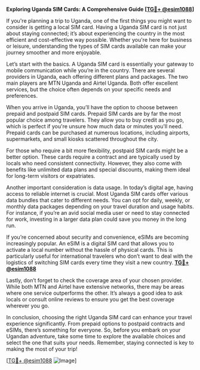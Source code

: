**Exploring Uganda SIM Cards: A Comprehensive Guide [[TG💪+ @esim1088](https://t.me/s/esim1088)]**

If you're planning a trip to Uganda, one of the first things you might want to consider is getting a local SIM card. Having a Uganda SIM card is not just about staying connected; it’s about experiencing the country in the most efficient and cost-effective way possible. Whether you're here for business or leisure, understanding the types of SIM cards available can make your journey smoother and more enjoyable.

Let’s start with the basics. A Uganda SIM card is essentially your gateway to mobile communication while you’re in the country. There are several providers in Uganda, each offering different plans and packages. The two main players are MTN Uganda and Airtel Uganda. Both offer excellent services, but the choice often depends on your specific needs and preferences.

When you arrive in Uganda, you’ll have the option to choose between prepaid and postpaid SIM cards. Prepaid SIM cards are by far the most popular choice among travelers. They allow you to buy credit as you go, which is perfect if you're unsure how much data or minutes you'll need. Prepaid cards can be purchased at numerous locations, including airports, supermarkets, and small kiosks scattered throughout the city.

For those who require a bit more flexibility, postpaid SIM cards might be a better option. These cards require a contract and are typically used by locals who need consistent connectivity. However, they also come with benefits like unlimited data plans and special discounts, making them ideal for long-term visitors or expatriates.

Another important consideration is data usage. In today’s digital age, having access to reliable internet is crucial. Most Uganda SIM cards offer various data bundles that cater to different needs. You can opt for daily, weekly, or monthly data packages depending on your travel duration and usage habits. For instance, if you’re an avid social media user or need to stay connected for work, investing in a larger data plan could save you money in the long run.

If you’re concerned about security and convenience, eSIMs are becoming increasingly popular. An eSIM is a digital SIM card that allows you to activate a local number without the hassle of physical cards. This is particularly useful for international travelers who don’t want to deal with the logistics of switching SIM cards every time they visit a new country. **[TG💪+ @esim1088](https://t.me/s/esim1088)**

Lastly, don’t forget to check the coverage area of your chosen provider. While both MTN and Airtel have extensive networks, there may be areas where one service outperforms the other. It’s always a good idea to ask locals or consult online reviews to ensure you get the best coverage wherever you go.

In conclusion, choosing the right Uganda SIM card can enhance your travel experience significantly. From prepaid options to postpaid contracts and eSIMs, there’s something for everyone. So, before you embark on your Ugandan adventure, take some time to explore the available choices and select the one that suits your needs. Remember, staying connected is key to making the most of your trip!

[[TG💪+ @esim1088](https://t.me/s/esim1088) ![Image](https://i.postimg.cc/Y0z9fWf4/image.png)]